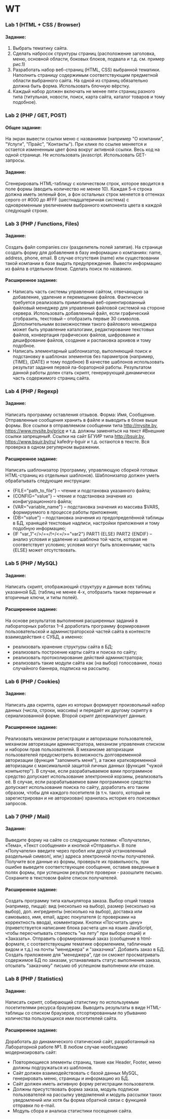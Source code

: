 # WT
### Lab 1 (HTML + CSS / Browser)
#### Задание:
1. Выбрать тематику сайта.
2. Сделать набросок структуры страниц (расположение заголовка, меню, основной области, боковых блоков, подвала и т.д. см. пример рис.1)
3. Разработать набор веб-страниц (HTML, CSS) выбранной тематики. Наполнить страницу содержимым соответствующим предметной области выбранного сайта. На одной из страниц обязательно должна быть форма. Использовать блочную вёрстку.
4. Каждый набор должен включать не менее пяти страниц разного типа (титульная, новости, поиск, карта сайта, каталог товаров и тому подобное).

### Lab 2 (PHP / GET, POST)
#### Общее задание:
На экран вывести ссылки меню с названиями (например "О компании", "Услуги", "Прайс", "Контакты"). При клике по ссылке меняется и остается измененным цвет фона вокруг активной ссылки. Весь код на одной странице. Не использовать javascript. Использовать GET-запросы.

#### Задание:
Сгенерировать HTML-таблицу с количеством строк, которое вводится в поле формы (вводить количество не менее 10). Каждая 5-я строка должна иметь зеленый фон, а фон остальных строк меняется в оттенках серого от #000 до #FFF (шестнадцатеричная система) с одновременным увеличением выбранного компонента цвета в каждой следующей строке.

### Lab 3 (PHP / Functions, Files)
#### Задание:
Создать файл companies.csv (разделитель полей запятая). На странице создать форму для добавления в базу информации о компаниях: name, address, phone, email. В случае отсутствия (name) или существовании такой компании в базе выдать предупреждение. Вывести информацию из файла в отдельном блоке. Сделать поиск по названию.

#### Расширенное задание:
+ Написать часть системы управления сайтом, отвечающую за добавление, удаление и перемещение файлов. Фактически требуется реализовать примитивный веб-ориентированный файловый менеджер для управления файловой системой на стороне сервера. Использовать добавленный файл, если графический отобразить, текстовый – отобразить первые 30 символов. Дополнительными возможностями такого файлового менеджера может быть управление каталогами, редактирование текстовых файлов, конвертация графических файлов, шифрование и дешифрование файлов, создание и распаковка архивов и тому подобное.
+ Написать элементарный шаблонизатор, выполняющий поиск и подстановку в шаблонах элементов без параметров (например, {TIME}, {DATE} и тому подобное) В качестве шаблонов использовать результат задания первой ла-бораторной работы. Результатом данной работы долен стать скрипт, генерирующий динамически часть содержимого страниц сайта.

### Lab 4 (PHP / Regexp)
#### Задание:
Написать программу оставления отзывов. Форма: Имя, Сообщение. Отправленные
сообщения хранить в файле и выводить в блоке выше формы. Все ссылки в отправляемом сообщении типа http://mysite.by, https://www.mysite.by/price и т.д. должны заменяться на текст #Внешние ссылки запрещены#. Ссылки на сайт БГУИР типа http://bsuir.by, https://www.bsuir.by/ru/ kafedry-bguir и т.д. остаются в тексте. Вся проверка в одном регулярном выражении. 

#### Расширенное задание:
Написать шаблонизатор (программу, управляющую сборкой готовых HTML-страниц из отдельных шаблонов). Шаблонизатор должен уметь обрабатывать следующие инструкции:
+ {FILE="path_to_file"} – чтение и подстановка указанного файла;
+ {CONFIG="value"} – чтение и подстановка значения из конфигурационного файла;
+ {VAR="variable_name"} – подстановка значения из массива $VARS, формируемого в процессе работы приложения;
+ {DB="value"} – подстановка значения из предопределённой таблицы в БД, хранящей текстовые надписи, настройки приложения и тому подобную информацию;
+ {IF "var_1"</>/==/!=/<=/>="var2"} PART1 {ELSE} PART2 {ENDIF} – анализ условия и удаление из шаблона той части, которая не соответствует условию; условия могут быть вложенными; часть {ELSE} может отсутствовать.

### Lab 5 (PHP / MySQL)
#### Задание:
Написать скрипт, отображающий структуру и данные всех таблиц указанной БД. (таблиц не менее 4-х, отобразить также первичные и вторичные ключи, и типы полей).

#### Расширенное задание:
На основе результатов выполнения расширенных заданий в лабораторных работах 1–4 доработать программу формирования пользовательской и администраторской частей сайта в контексте взаимодействия с СУБД, а именно:
+ реализовать хранение структуры сайта в БД;
+ реализовать построение карты сайта и поиска по сайту;
+ реализовать протоколирование действий администратора;
+ реализовать такие модули сайта как (на выбор) голосование, показ случайного баннера, подписка на рассылку.

### Lab 6 (PHP / Cookies)
#### Задание:
Написать два скрипта, один из которых формирует произвольный набор данных (числа, строки, массивы) и передаёт их другому скрипту в сериализованной форме. Второй скрипт десериализует данные.

#### Расширенное задание:
Реализовать механизм регистрации и авторизации пользователей, механизм авторизации администратора, механизм управления списком и набором прав пользователей. 
В механизме авторизации пользователей предусмотреть возможность долговременной авторизации (функция "запомнить меня"), а также кратковременной авторизации с максимальной
защитой личных данных (функция "чужой компьютер").
В случае, если разрабатываемое вами программное средство допускает использование электронной корзины, реализовать её.
В случае, если разрабатываемое вами программное средство допускает использование поиска по сайту, доработать его таким образом, чтобы для каждого посетителя (в т.ч. такого, который не зарегистрирован и не авторизован) хранилась история его поисковых запросов.

### Lab 7 (PHP / Mail)
#### Задание:
Выведите форму на сайте со следующими полями: «Получатели», «Тема», «Текст сообщения» и кнопкой «Отправить». В поле «Получатели» введите через пробел или другой установленный раздельный символ(, или;) адреса электронной почты получателей. Получите все данные из формы, проверьте их правильность, при ошибке выведите соответствующее сообщение, оставив введенные в полях формы, при успешном результате проверки - разошлите письмо. Сохраните в текстовом файле список получателей.

#### Расширенное задание:
Создать программу типа калькулятора заказа. Выбор опций товара (например, пицца): вид (несколько на выбор), размер (несколько на выбор), доп. ингредиенты (несколько на выбор), доставка или самовывоз, имя, email, адрес покупателя (с проверками на корректность ввода), комментарии. Кнопки «Посчитать цену» (приветствуется написание блока расчета цен на языке JavaScript, чтобы пересчитывать стоимость "на лету" при выборе опций) и «Заказать». Отправить сформированный заказ (сообщение в html-формате, с соответствующим тематике оформлением, табличным видом и т.д.) на почты "менеджера" и "заказчика". Добавить заказ в БД. Создать приложение для "менеджера", где он сможет просматривать содержимое БД по заказам, устанавливать статус выполнения заказа, отсылать "заказчику" письмо об успешном выполнении или отказе.

### Lab 8 (PHP / Statistics)
#### Задание:
Написать скрипт, собирающий статистику по используемым посетителями ресурса браузерам. Выводить результаты в виде HTML-таблицы со списком браузеров, отсортированным по убыванию количества пользующихся ими посетителей сайта.

#### Расширенное задание:
Доработать до динамического статический сайт, разработанный на Лабораторной работе №1.
В любом случае необходимо модернизировать сайт:
+ Повторяющиеся элементы страниц, такие как Header, Footer, меню должны подгружаться из шаблонов.
+ Сайт должен взаимодействовать с базой данных MySQL, генерировать меню, страницы и информацию из БД.
+ Сайт должен иметь активную форму регистрации пользователя.
+ Должны присутствовать форма заказа, модуль подписки пользователей на рассылку уведомлений и модуль рассылки таких уведомлений или хотя бы форма обратной связи с функцией отправки по e-mail.
+ Модуль сбора и анализа статистики посещения сайта.